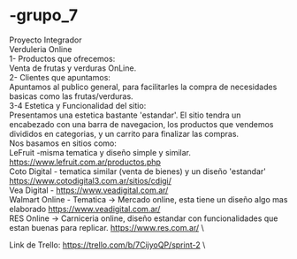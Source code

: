 # -grupo_7
Proyecto Integrador\
Verduleria Online \
1- Productos que ofrecemos:\
Venta de frutas y verduras OnLine. \
2- Clientes que apuntamos:\
Apuntamos al publico general, para facilitarles la compra de necesidades basicas como las frutas/verduras. \
3-4 Estetica y Funcionalidad del sitio:\
Presentamos una estetica bastante 'estandar'. El sitio tendra un encabezado con una barra de navegacion, los productos que vendemos divididos en categorias, y un carrito para finalizar las compras.\
Nos basamos en sitios como: \
LeFruit -misma tematica y diseño simple y similar. https://www.lefruit.com.ar/productos.php \
Coto Digital - tematica similar (venta de bienes) y un diseño 'estandar' https://www.cotodigital3.com.ar/sitios/cdigi/ \
Vea Digital - https://www.veadigital.com.ar/ \
Walmart Online - Tematica -> Mercado online, esta tiene un diseño algo mas elaborado https://www.veadigital.com.ar/ \
RES Online -> Carniceria online, diseño estandar con funcionalidades que estan buenas para replicar. https://www.res.com.ar/ \

Link de Trello: https://trello.com/b/7CijyoQP/sprint-2 \


